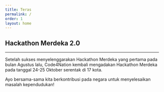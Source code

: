 ```yaml
---
title: Teras
permalink: /
order: 1
layout: home
---
```


## Hackathon Merdeka 2.0
- - -

Setelah sukses menyelenggarakan Hackathon Merdeka yang pertama pada bulan Agustus lalu,
Code4Nation kembali mengadakan Hackathon Merdeka pada tanggal 24-25 Oktober serentak di 17 kota. 

 Ayo bersama-sama kita berkontribusi pada negara untuk menyelesaikan masalah kependudukan!

